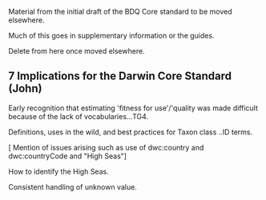 Material from the initial draft of the BDQ Core standard to be moved elsewhere.

Much of this goes in supplementary information or the guides.

Delete from here once moved elsewhere.

## 7 Implications for the Darwin Core Standard (John)

Early recognition that estimating 'fitness for use'/'quality was made difficult because of the lack of vocabularies...TG4.

Definitions, uses in the wild, and best practices for Taxon class ..ID terms.

[ Mention of issues arising such as use of dwc:country and dwc:countryCode and "High Seas"]

How to identify the High Seas.

Consistent handling of unknown value.
